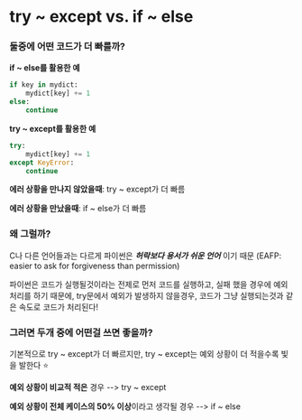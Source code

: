 # try ~ except vs. if ~ else

### 둘중에 어떤 코드가 더 빠를까?

**if ~ else를 활용한 예**

```python
if key in mydict:
    mydict[key] += 1
else:
    continue
```

**try ~ except를 활용한 예**

```python
try:
    mydict[key] += 1
except KeyError:
    continue
```

**에러 상황을 만나지 않았을때**: try ~ except가 더 빠름

**에러 상황을 만났을때**: if ~ else가 더 빠름

### 왜 그럴까?

C나 다른 언어들과는 다르게 파이썬은 ***허락보다 용서가 쉬운 언어*** 이기 때문 (EAFP: easier to ask for forgiveness than permission)

파이썬은 코드가 실행될것이라는 전제로 먼저 코드를 실행하고, 실패 했을 경우에 예외처리를 하기 때문에, try문에서 예외가 발생하지 않을경우, 코드가 그냥 실행되는것과 같은 속도로 코드가 처리된다!

### 그러면 두개 중에 어떤걸 쓰면 좋을까?

기본적으로 try ~ except가 더 빠르지만, try ~ except는 예외 상황이 더 적을수록 빛을 발한다 :star:

**예외 상황이 비교적 적은** 경우 --> try ~ except

**예외 상황이 전체 케이스의 50% 이상**이라고 생각될 경우 --> if ~ else

